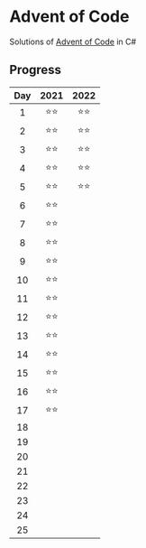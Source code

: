 # Advent of Code
Solutions of [Advent of Code](https://adventofcode.com/) in C#

## Progress
| Day | 2021 | 2022 |
|:---:|:----:|:----:|
|  1  |  ⭐⭐  |  ⭐⭐  |
|  2  |  ⭐⭐  |  ⭐⭐  |
|  3  |  ⭐⭐  |  ⭐⭐  |
|  4  |  ⭐⭐  |  ⭐⭐  |
|  5  |  ⭐⭐  |  ⭐⭐  |
|  6  |  ⭐⭐  |      |
|  7  |  ⭐⭐  |      |
|  8  |  ⭐⭐  |      |
|  9  |  ⭐⭐  |      |
|  10 |  ⭐⭐  |      |
|  11 |  ⭐⭐  |      |
|  12 |  ⭐⭐  |      |
|  13 |  ⭐⭐  |      |
|  14 |  ⭐⭐  |      |
|  15 |  ⭐⭐  |      |
|  16 |  ⭐⭐  |      |
|  17 |  ⭐⭐  |      |
|  18 |      |      |
|  19 |      |      |
|  20 |      |      |
|  21 |      |      |
|  22 |      |      |
|  23 |      |      |
|  24 |      |      |
|  25 |      |      |
